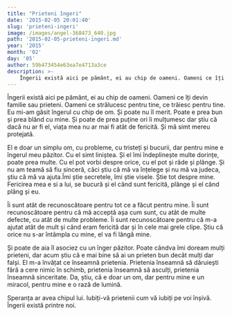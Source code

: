 ```yaml
---
title: "Prieteni îngeri"
date: '2015-02-05 20:01:40'
slug: 'prieteni-ingeri'
image: /images/angel-368473_640.jpg
path: '2015-02-05-prieteni-ingeri.md'
year: '2015'
month: '02'
day: '05'
author: 59b473454e63ea7e4713a3ce
description: >-
    Îngerii există aici pe pământ, ei au chip de oameni. Oameni ce îți devin familie sau prieteni. Oameni ce strălucesc pentru tine, ce trăiesc pentru tine. Eu mi-am găsit îngerul cu chip de om. Și poate 
---
```

<div class="kg-card-markdown"><p>Îngerii există aici pe pământ, ei au chip de oameni. Oameni ce îți devin familie sau prieteni. Oameni ce strălucesc pentru tine, ce trăiesc pentru tine. Eu mi-am găsit îngerul cu chip de om. Și poate nu îl merit. Poate e prea bun și prea blând cu mine. Și poate de prea puține ori îi mulțumesc dar știu că dacă nu ar fi el, viața mea nu ar mai fi atât de fericită. Și mă simt mereu protejată. </p>
<p>El e doar un simplu om, cu probleme, cu tristeți și bucurii, dar pentru mine e îngerul meu păzitor. Cu el simt liniștea. Și el îmi îndeplinește multe dorințe, poate prea multe. Cu el pot vorbi despre orice, cu el pot și râde și plânge. Și nu am teamă să fiu sinceră, căci știu că mă va înțelege și nu mă va judeca, știu că mă va ajuta.Îmi știe secretele, îmi știe visele. Știe tot despre mine. Fericirea mea e si a lui, se bucură și el când sunt fericită, plânge și el când plâng și eu.</p>
<p> Îi sunt atât de recunoscătoare pentru tot ce a făcut pentru mine. Îi sunt recunoscătoare pentru că mă acceptă așa cum sunt, cu atât de multe defecte, cu atât de multe probleme. Îi sunt recunoscătoare pentru că m-a ajutat atât de mult și când eram fericită dar și în cele mai grele clipe. Știu că orice nu s-ar întâmpla cu mine, el va fi lângă mine. </p>
<p>Și poate de aia îl asociez cu un înger păzitor. Poate cândva îmi doream mulți prieteni, dar acum știu că e mai bine să ai un prieten bun decât mulți dar falși. El m-a învățat ce înseamnă prietenia. Prietenia înseamnă să dăruiești fără a cere nimic în schimb, prietenia înseamnă să asculți, prietenia înseamnă sinceritate. Da, știu, că e doar un om, dar pentru mine e un miracol, pentru mine e o rază de lumină. </p>
<p>Speranța ar avea chipul lui. Iubiți-vă prietenii cum vă iubiți pe voi înșivă. Îngerii există printre noi.</p>
<p> </p>
</div>
    